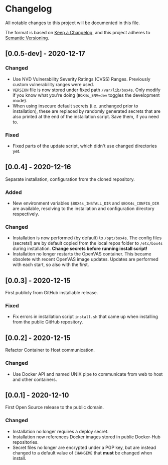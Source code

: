 # Changelog

All notable changes to this project will be documented in this file.

The format is based on [Keep a Changelog](https://keepachangelog.com/en/1.0.0/),
and this project adheres to [Semantic Versioning](https://semver.org/spec/v2.0.0.html).

## [0.0.5-dev] - 2020-12-17
### Changed 
* Use NVD Vulnerability Severity Ratings (CVSS) Ranges. Previously custom vulnerability ranges were used.
* `VERSION` file is now stored under fixed path `/var/lib/box4s`. Only modify if you know what you're doing (`BOX4s_ENV=dev` toggles the development mode).
* When using insecure default secrets (i.e. unchanged prior to installation), these are replaced by randomly generated secrets that are also printed at the end of the installation script. Save them, if you need to.
### Fixed
* Fixed parts of the update script, which didn't use changed directories yet.


## [0.0.4] - 2020-12-16
Separate installation, configuration from the cloned repository.

### Added
* New environment variables `$BOX4s_INSTALL_DIR` and `$BOX4s_CONFIG_DIR` are available, resolving to the installation and configuration directory respectively.

### Changed 
* Installation is now performed (by default) to `/opt/box4s`. The config files (secrets!) are by default copied from the local repos folder to `/etc/box4s` during installation. **Change secrets before running install script!**
* Installation no longer restarts the OpenVAS container. This became obsolete with recent OpenVAS image updates. Updates are performed with each start, so also with the first.


## [0.0.3] - 2020-12-15
First publicly from GitHub installable release.

### Fixed
- Fix errors in installation script `install.sh` that came up when installing from the public GitHub repository.



## [0.0.2] - 2020-12-15
Refactor Container to Host communication.

### Changed
- Use Docker API and named UNIX pipe to communicate from web to host and other containers.


## [0.0.1] - 2020-12-10
First Open Source release to the public domain.

### Changed
- Installation no longer requires a deploy secret.
- Installation now references Docker images stored in public Docker-Hub repositories.
- Secret files no longer are encrypted under a PGP key, but are instead changed to a default value of `CHANGEME` that **must** be changed when install.
